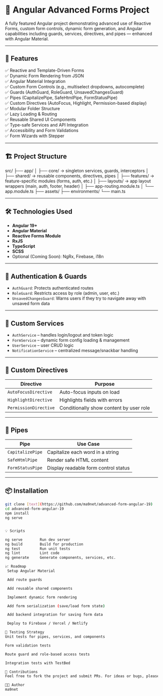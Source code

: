 # 🧩 Angular Advanced Forms Project

A fully featured Angular project demonstrating advanced use of Reactive Forms, custom form controls, dynamic form generation, and Angular capabilities including guards, services, directives, and pipes — enhanced with Angular Material.

---

## 🚀 Features

✅ Reactive and Template-Driven Forms  
✅ Dynamic Form Rendering from JSON  
✅ Angular Material Integration  
✅ Custom Form Controls (e.g., multiselect dropdowns, autocomplete)  
✅ Guards (AuthGuard, RoleGuard, UnsavedChangesGuard)  
✅ Pipes (CapitalizePipe, SafeHtmlPipe, FormStatusPipe)  
✅ Custom Directives (AutoFocus, Highlight, Permission-based display)  
✅ Modular Folder Structure  
✅ Lazy Loading & Routing  
✅ Reusable Shared UI Components  
✅ Type-safe Services and API Integration  
✅ Accessibility and Form Validations  
✅ Form Wizards with Stepper

---

## 🏗 Project Structure

src/
├── app/
│ ├── core/ → singleton services, guards, interceptors
│ ├── shared/ → reusable components, directives, pipes
│ ├── features/ → feature-specific modules (forms, auth, etc.)
│ ├── layouts/ → app layout wrappers (main, auth, footer, header)
│ ├── app-routing.module.ts
│ └── app.module.ts
├── assets/
├── environments/
└── main.ts


---

## 🛠️ Technologies Used

- **Angular 19+**
- **Angular Material**
- **Reactive Forms Module**
- **RxJS**
- **TypeScript**
- **SCSS**
- Optional (Coming Soon): NgRx, Firebase, i18n

---

## 🔐 Authentication & Guards

- `AuthGuard`: Protects authenticated routes  
- `RoleGuard`: Restricts access by role (admin, user, etc.)  
- `UnsavedChangesGuard`: Warns users if they try to navigate away with unsaved form data

---

## 🧰 Custom Services

- `AuthService` – handles login/logout and token logic  
- `FormService` – dynamic form config loading & management  
- `UserService` – user CRUD logic  
- `NotificationService` – centralized message/snackbar handling

---

## 🧩 Custom Directives

| Directive | Purpose |
|----------|---------|
| `AutoFocusDirective` | Auto-focus inputs on load |
| `HighlightDirective` | Highlights fields with errors |
| `PermissionDirective` | Conditionally show content by user role |

---

## 🔧 Pipes

| Pipe | Use Case |
|------|----------|
| `CapitalizePipe` | Capitalize each word in a string |
| `SafeHtmlPipe` | Render safe HTML content |
| `FormStatusPipe` | Display readable form control status |

---

## 📦 Installation

```bash
git clone [text](https://github.com/ma9net/advanced-form-angular-19)
cd advanced-form-angular-19
npm install
ng serve


💡 Scripts

ng serve	    Run dev server
ng build	    Build for production
ng test	        Run unit tests
ng lint	        Lint code
ng generate	    Generate components, services, etc.

📈 Roadmap
 Setup Angular Material

 Add route guards

 Add reusable shared components

 Implement dynamic form rendering

 Add form serialization (save/load form state)

 Add backend integration for saving form data

 Deploy to Firebase / Vercel / Netlify

🧪 Testing Strategy
Unit tests for pipes, services, and components

Form validation tests

Route guard and role-based access tests

Integration tests with TestBed

🤝 Contributions
Feel free to fork the project and submit PRs. For ideas or bugs, please create an issue.

👨‍💻 Author
ma9net